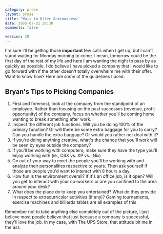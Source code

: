 ```yaml
---
category: prose
layout: prose
title: "Wait in Utter Anxiousness"
date: 2005-07-31 20:30
comments: false

version: 20
---
```


I'm sure I'll be getting those **important** few calls when I get up, but I can't stand waiting for Monday morning to come. I mean, tomorrow could be the first day of the rest of my life and here I am wanting the night to pass by as quickly as possible. I do believe I have picked a company that I would like to go forward with if the other doesn't totally overwhelm me with their offer. Want to know how? Here are *some* of the guidelines I used.

## Bryan's Tips to Picking Companies

1.  First and foremost, look at the company from the standpoint of an employee. Rather than focusing on the past successes (revenue, profit opportunity) of the company, focus on whether you'll be coming home wanting to break something after work.
2.  Inspect the different job functions. Will you be doing 100% of the primary function? Or will there be some extra baggage for you to carry? Can you handle the extra baggage? Or would you rather not deal with it?
3.  If you're doing anything creative, what's the chance that you'll work will be seen by eyes outside the company?
4.  If you'll be working with computers, make sure they have the type you'll enjoy working with (ie., OSX vs. XP vs. 'Nix)
5.  Go out of your way to meet the people you'll be working with and analyze their personalities respective to yours. Then ask yourself if those are people you'd want to interact with 8 hours a day.
6.  How fun is the environment overall? If it's an office job, is it open? Will you get to interact with your co-workers or are you confined to the area around your desk?
7.  What does the place do to keep you entertained? What do they provide in respect to extracurricular activities (if any)? Gaming tournaments, exercise machines and billiards tables are all examples of this.

Remember not to take anything else completely out of the picture, I just believe most people believe that just because a company is successful, they'll love the job. In my case, with The UPS Store, that attitude bit me in the ass.
